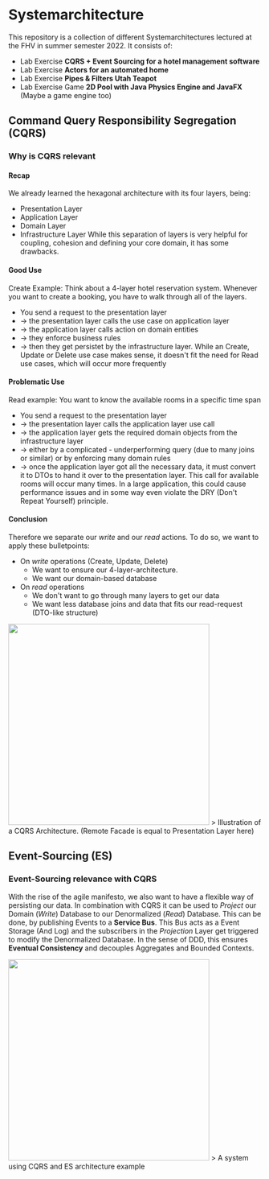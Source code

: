 # Systemarchitecture
This repository is a collection of different Systemarchitectures lectured at the FHV in summer semester 2022. It consists of:
* Lab Exercise **CQRS + Event Sourcing for a hotel management software**
* Lab Exercise **Actors for an automated home**
* Lab Exercise **Pipes & Filters Utah Teapot**
* Lab Exercise Game **2D Pool with Java Physics Engine and JavaFX** (Maybe a game engine too)
## Command Query Responsibility Segregation (CQRS) 
### Why is CQRS relevant
#### Recap
We already learned the hexagonal architecture with its four layers, being:
* Presentation Layer
* Application Layer
* Domain Layer
* Infrastructure Layer
While this separation of layers is very helpful for coupling, cohesion and defining your core domain, it has some drawbacks. 

#### Good Use 
Create Example: Think about a 4-layer hotel reservation system. Whenever you want to create a booking, you have to walk through all of the layers. 
- You send a request to the presentation layer 
- -> the presentation layer calls the use case on application layer 
- -> the application layer calls action on domain entities 
- -> they enforce business rules 
- -> then they get persistet by the infrastructure layer. 
While an Create, Update or Delete use case makes sense, it doesn't fit the need for Read use cases, which will occur more frequently

#### Problematic Use
Read example: You want to know the available rooms in a specific time span 
- You send a request to the presentation layer  
- -> the presentation layer calls the application layer use call 
- -> the application layer gets the required domain objects from the infrastructure layer 
- -> either by a complicated - underperforming query (due to many joins or similar) or by enforcing many domain rules 
- -> once the application layer got all the necessary data, it must convert it to DTOs to hand it over to the presentation layer. 
This call for available rooms will occur many times. In a large application, this could cause performance issues and in some way even violate the DRY (Don't Repeat Yourself) principle.

#### Conclusion
Therefore we separate our _write_ and our _read_ actions. To do so, we want to apply these bulletpoints:
* On _write_ operations (Create, Update, Delete) 
  * We want to ensure our 4-layer-architecture. 
  * We want our domain-based database
* On _read_ operations 
  * We don't want to go through many layers to get our data
  * We want less database joins and data that fits our read-request (DTO-like structure)

<img src="https://user-images.githubusercontent.com/86053522/160587167-445f1ce4-a27e-461d-9337-ee6d999c9104.png" width="400" height="400" />
> Illustration of a CQRS Architecture. (Remote Facade is equal to Presentation Layer here)

## Event-Sourcing (ES)
### Event-Sourcing relevance with CQRS
With the rise of the agile manifesto, we also want to have a flexible way of persisting our data. In combination with CQRS it can be used to _Project_ our Domain (_Write_) Database to our Denormalized (_Read_) Database. This can be done, by publishing Events to a **Service Bus**. This Bus acts as a Event Storage (And Log) and the subscribers in the _Projection_ Layer get triggered to modify the Denormalized Database. In the sense of DDD, this ensures **Eventual Consistency** and decouples Aggregates and Bounded Contexts.

<img src="https://user-images.githubusercontent.com/86053522/160591339-f383a5eb-b910-4c63-b06e-43372fb22dc6.png" width="400" height="400" />
> A system using CQRS and ES architecture example

